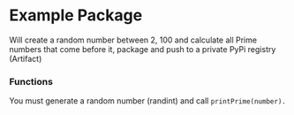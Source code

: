 # Example Package
Will create a random number between 2, 100 and calculate all Prime numbers that come before it, package and push to a private PyPi registry (Artifact)

### Functions
You must generate a random number (randint) and call `printPrime(number).`
